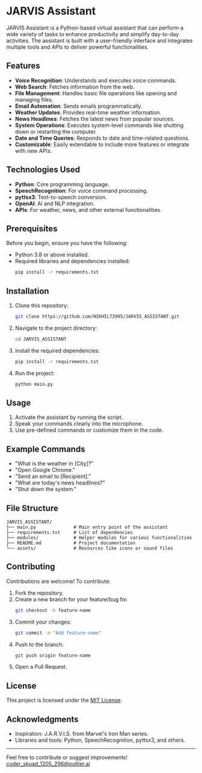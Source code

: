 # JARVIS Assistant

JARVIS Assistant is a Python-based virtual assistant that can perform a wide variety of tasks to enhance productivity and simplify day-to-day activities. The assistant is built with a user-friendly interface and integrates multiple tools and APIs to deliver powerful functionalities.

## Features

- **Voice Recognition**: Understands and executes voice commands.
- **Web Search**: Fetches information from the web.
- **File Management**: Handles basic file operations like opening and managing files.
- **Email Automation**: Sends emails programmatically.
- **Weather Updates**: Provides real-time weather information.
- **News Headlines**: Fetches the latest news from popular sources.
- **System Operations**: Executes system-level commands like shutting down or restarting the computer.
- **Date and Time Queries**: Responds to date and time-related questions.
- **Customizable**: Easily extendable to include more features or integrate with new APIs.

## Technologies Used

- **Python**: Core programming language.
- **SpeechRecognition**: For voice command processing.
- **pyttsx3**: Text-to-speech conversion.
- **OpenAI**: AI and NLP integration.
- **APIs**: For weather, news, and other external functionalities.

## Prerequisites

Before you begin, ensure you have the following:

- Python 3.8 or above installed.
- Required libraries and dependencies installed:
  ```bash
  pip install -r requirements.txt
  ```

## Installation

1. Clone this repository:
   ```bash
   git clone https://github.com/NIKHIL73995/JARVIS_ASSISTANT.git
   ```

2. Navigate to the project directory:
   ```bash
   cd JARVIS_ASSISTANT
   ```

3. Install the required dependencies:
   ```bash
   pip install -r requirements.txt
   ```

4. Run the project:
   ```bash
   python main.py
   ```

## Usage

1. Activate the assistant by running the script.
2. Speak your commands clearly into the microphone.
3. Use pre-defined commands or customize them in the code.

## Example Commands

- "What is the weather in [City]?"
- "Open Google Chrome."
- "Send an email to [Recipient]."
- "What are today's news headlines?"
- "Shut down the system."

## File Structure

```
JARVIS_ASSISTANT/
├── main.py              # Main entry point of the assistant
├── requirements.txt     # List of dependencies
├── modules/             # Helper modules for various functionalities
├── README.md            # Project documentation
└── assets/              # Resources like icons or sound files
```

## Contributing

Contributions are welcome! To contribute:

1. Fork the repository.
2. Create a new branch for your feature/bug fix:
   ```bash
   git checkout -b feature-name
   ```
3. Commit your changes:
   ```bash
   git commit -m "Add feature-name"
   ```
4. Push to the branch:
   ```bash
   git push origin feature-name
   ```
5. Open a Pull Request.

## License

This project is licensed under the [MIT License](LICENSE).

## Acknowledgments

- Inspiration: J.A.R.V.I.S. from Marvel's Iron Man series.
- Libraries and tools: Python, SpeechRecognition, pyttsx3, and others.

---

Feel free to contribute or suggest improvements!
coder_skuad_1205_296@outlier.ai
